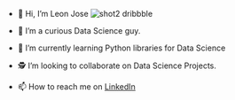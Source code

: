 - 👋 Hi, I’m Leon Jose  ![shot2 dribbble](https://github.com/no37no37/no37no37/assets/132648428/d3ff3c8b-1e41-45b8-a63c-573c24c9c3e0)

- 👀 I’m a curious Data Science guy.
- 🌱 I’m currently learning Python libraries for Data Science
- 🕵 I’m looking to collaborate on Data Science Projects.
- 📫 How to reach me on [LinkedIn](https://www.linkedin.com/in/ileonjose)

<!---
no37no37/no37no37 is a ✨ special ✨ repository because its `README.md` (this file) appears on your GitHub profile.
You can click the Preview link to take a look at your changes.
--->
